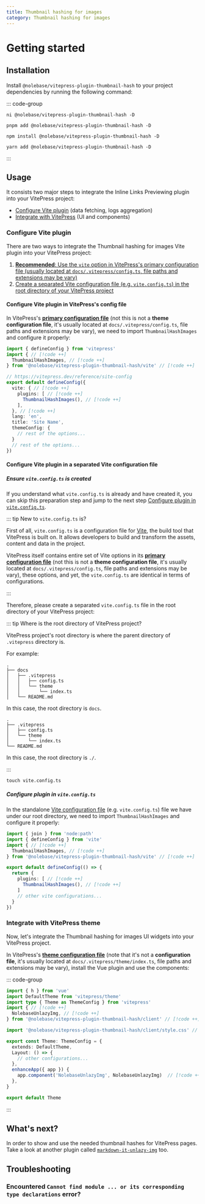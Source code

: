 ```yaml
---
title: Thumbnail hashing for images
category: Thumbnail hashing for images
---
```


# Getting started

## Installation

Install `@nolebase/vitepress-plugin-thumbnail-hash` to your project dependencies by running the following command:

::: code-group

```shell [@antfu/ni]
ni @nolebase/vitepress-plugin-thumbnail-hash -D
```

```shell [pnpm]
pnpm add @nolebase/vitepress-plugin-thumbnail-hash -D
```

```shell [npm]
npm install @nolebase/vitepress-plugin-thumbnail-hash -D
```

```shell [yarn]
yarn add @nolebase/vitepress-plugin-thumbnail-hash -D
```

:::

## Usage

It consists two major steps to integrate the Inline Links Previewing plugin into your VitePress project:

- [Configure Vite plugin](#configure-vite-plugin) (data fetching, logs aggregation)
- [Integrate with VitePress](#integrate-with-vitepress-theme) (UI and components)

### Configure Vite plugin

There are two ways to integrate the Thumbnail hashing for images Vite plugin into your VitePress project:

1. [**Recommended**: Use the `vite` option in VitePress's primary configuration file (usually located at `docs/.vitepress/config.ts`, file paths and extensions may be vary)](#configure-vite-plugin-in-vitepresss-config-file)
2. [Create a separated Vite configuration file (e.g. `vite.config.ts`) in the root directory of your VitePress project](#configure-vite-plugin-in-a-separated-vite-configuration-file)

#### Configure Vite plugin in VitePress's config file

In VitePress's [**primary configuration file**](https://vitepress.dev/reference/site-config#config-resolution) (not this is not a **theme configuration file**, it's usually located at `docs/.vitepress/config.ts`, file paths and extensions may be vary), we need to import `ThumbnailHashImages` and configure it properly:

<!--@include: @/pages/en/snippets/details-colored-diff.md-->

<!--@include: @/pages/en/snippets/configure-tsconfig.md-->

```typescript twoslash
import { defineConfig } from 'vitepress'
import { // [!code ++]
  ThumbnailHashImages, // [!code ++]
} from '@nolebase/vitepress-plugin-thumbnail-hash/vite' // [!code ++]

// https://vitepress.dev/reference/site-config
export default defineConfig({
  vite: { // [!code ++]
    plugins: [ // [!code ++]
      ThumbnailHashImages(), // [!code ++]
    ],
  }, // [!code ++]
  lang: 'en',
  title: 'Site Name',
  themeConfig: {
    // rest of the options...
  }
  // rest of the options...
})
```

#### Configure Vite plugin in a separated Vite configuration file

##### Ensure `vite.config.ts` is created

If you understand what `vite.config.ts` is already and have created it, you can skip this preparation step and jump to the next step [Configure plugin in `vite.config.ts`](#configure-plugin-in-viteconfigts).

::: tip New to `vite.config.ts` is?

First of all, `vite.config.ts` is a configuration file for [Vite](https://vitejs.org), the build tool that VitePress is built on. It allows developers to build and transform the assets, content and data in the project.

VitePress itself contains entire set of Vite options in its [**primary configuration file**](https://vitepress.dev/reference/site-config#config-resolution) (not this is not a **theme configuration file**, it's usually located at `docs/.vitepress/config.ts`, file paths and extensions may be vary), these options, and yet, the `vite.config.ts` are identical in terms of configurations.

:::

Therefore, please create a separated `vite.config.ts` file in the root directory of your VitePress project:

::: tip Where is the root directory of VitePress project?

VitePress project's root directory is where the parent directory of `.vitepress` directory is.

For example:

```shell
.
├── docs
│   ├── .vitepress
│   │   ├── config.ts
│   │   └── theme
│   │       └── index.ts
│   └── README.md
```

In this case, the root directory is `docs`.

```shell
.
├── .vitepress
│   ├── config.ts
│   └── theme
│       └── index.ts
└── README.md
```

In this case, the root directory is `./`.

:::

```shell
touch vite.config.ts
```

##### Configure plugin in `vite.config.ts`

In the standalone [Vite configuration file](https://vitejs.dev/config/) (e.g. `vite.config.ts`) file we have under our root directory, we need to import `ThumbnailHashImages` and configure it properly:

<!--@include: @/pages/en/snippets/details-colored-diff.md-->

<!--@include: @/pages/en/snippets/configure-tsconfig.md-->

```typescript twoslash
import { join } from 'node:path'
import { defineConfig } from 'vite'
import { // [!code ++]
  ThumbnailHashImages, // [!code ++]
} from '@nolebase/vitepress-plugin-thumbnail-hash/vite' // [!code ++]

export default defineConfig(() => {
  return {
    plugins: [ // [!code ++]
      ThumbnailHashImages(), // [!code ++]
    ]
    // other vite configurations...
  }
})
```

### Integrate with VitePress theme

Now, let's integrate the Thumbnail hashing for images UI widgets into your VitePress project.

In VitePress's [**theme configuration file**](https://vitepress.dev/reference/default-theme-config#default-theme-config) (note that it's not a **configuration file**, it's usually located at `docs/.vitepress/theme/index.ts`, file paths and extensions may be vary), install the Vue plugin and use the components:

<!--@include: @/pages/en/snippets/details-colored-diff.md-->

::: code-group

```typescript twoslash [docs/.vitepress/theme/index.ts]
import { h } from 'vue'
import DefaultTheme from 'vitepress/theme'
import type { Theme as ThemeConfig } from 'vitepress'
import { // [!code ++]
  NolebaseUnlazyImg, // [!code ++]
} from '@nolebase/vitepress-plugin-thumbnail-hash/client' // [!code ++]

import '@nolebase/vitepress-plugin-thumbnail-hash/client/style.css' // [!code ++]

export const Theme: ThemeConfig = {
  extends: DefaultTheme,
  Layout: () => {
    // other configurations...
  },
  enhanceApp({ app }) {
    app.component('NolebaseUnlazyImg', NolebaseUnlazyImg)  // [!code ++]
  },
}

export default Theme
```

:::

## What's next?

In order to show and use the needed thumbnail hashes for VitePress pages. Take a look at another plugin called [`markdown-it-unlazy-img`](../markdown-it-unlazy-img/) too.

## Troubleshooting

### Encountered `Cannot find module ... or its corresponding type declarations` error?

<!--@include: @/pages/en/snippets/troubleshooting-cannot-find-module.md-->
